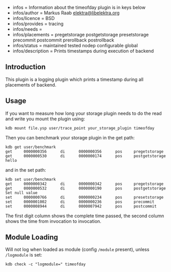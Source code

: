 - infos = Information about the timeofday plugin is in keys below
- infos/author = Markus Raab <elektra@libelektra.org>
- infos/licence = BSD
- infos/provides = tracing
- infos/needs =
- infos/placements = pregetstorage postgetstorage presetstorage precommit postcommit prerollback postrollback
- infos/status = maintained tested nodep configurable global
- infos/description = Prints timestamps during execution of backend

## Introduction

This plugin is a logging plugin which prints a timestamp during
all placements of backend.

## Usage

If you want to measure how long your storage plugin needs to do the read
and write you mount the plugin using:

    kdb mount file.ysp user/trace_point your_storage_plugin timeofday

Then you can benchmark your storage plugin in the get path:

    kdb get user/benchmark
    get     0000000356      di      0000000356      pos     pregetstorage
    get     0000000530      di      0000000174      pos     postgetstorage
    hello

and in the set path:

    kdb set user/benchmark
    get     0000000342      di      0000000342      pos     pregetstorage
    get     0000000532      di      0000000190      pos     postgetstorage
    Set null value
    set     0000000766      di      0000000234      pos     presetstorage
    set     0000001002      di      0000000236      pos     precommit
    set     0000008944      di      0000007942      pos     postcommit

The first digit column shows the complete time passed, the second column
shows the time from invocation to invocation.

## Module Loading

Will not log when loaded as module (config `/module` present), unless `/logmodule` is set:

    kdb check -c "logmodule=" timeofday
